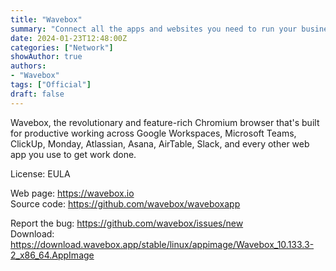 ```yaml
---
title: "Wavebox"
summary: "Connect all the apps and websites you need to run your business and stay signed-in to every account"
date: 2024-01-23T12:48:00Z
categories: ["Network"]
showAuthor: true
authors:
- "Wavebox"
tags: ["Official"]
draft: false
---
```


Wavebox, the revolutionary and feature-rich Chromium browser that's built for productive working across Google Workspaces, Microsoft Teams, ClickUp, Monday, Atlassian, Asana, AirTable, Slack, and every other web app you use to get work done.

License: EULA

Web page: <https://wavebox.io>  
Source code: <https://github.com/wavebox/waveboxapp>

Report the bug: <https://github.com/wavebox/issues/new>  
Download: <https://download.wavebox.app/stable/linux/appimage/Wavebox_10.133.3-2_x86_64.AppImage>
